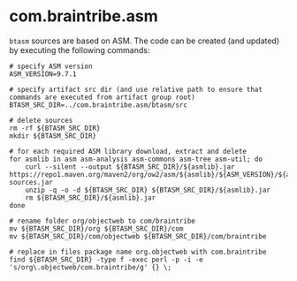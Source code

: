 # com.braintribe.asm
`btasm` sources are based on ASM. The code can be created (and updated) by executing the following commands:

	# specify ASM version
	ASM_VERSION=9.7.1

	# specify artifact src dir (and use relative path to ensure that commands are executed from artifact group root)
	BTASM_SRC_DIR=../com.braintribe.asm/btasm/src

	# delete sources
	rm -rf ${BTASM_SRC_DIR}
	mkdir ${BTASM_SRC_DIR}

	# for each required ASM library download, extract and delete
	for asmlib in asm asm-analysis asm-commons asm-tree asm-util; do
	    curl --silent --output ${BTASM_SRC_DIR}/${asmlib}.jar https://repo1.maven.org/maven2/org/ow2/asm/${asmlib}/${ASM_VERSION}/${asmlib}-${ASM_VERSION}-sources.jar
	    unzip -q -o -d ${BTASM_SRC_DIR} ${BTASM_SRC_DIR}/${asmlib}.jar
	    rm ${BTASM_SRC_DIR}/${asmlib}.jar
	done

	# rename folder org/objectweb to com/braintribe
	mv ${BTASM_SRC_DIR}/org ${BTASM_SRC_DIR}/com
	mv ${BTASM_SRC_DIR}/com/objectweb ${BTASM_SRC_DIR}/com/braintribe

	# replace in files package name org.objectweb with com.braintribe
	find ${BTASM_SRC_DIR} -type f -exec perl -p -i -e 's/org\.objectweb/com.braintribe/g' {} \;